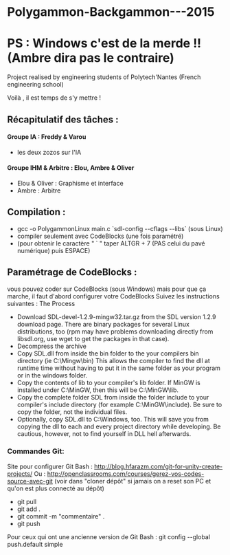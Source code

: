 # Polygammon-Backgammon---2015
# PS : Windows c'est de la merde !! (Ambre dira pas le contraire)
Project realised by engineering students of Polytech'Nantes (French engineering school)

Voilà , il est temps de s'y mettre ! 

## Récapitulatif des tâches : 

#### Groupe IA : Freddy & Varou 
- les deux zozos sur l'IA


#### Groupe IHM & Arbitre : Elou, Ambre & Oliver
- Elou & Oliver : Graphisme et interface
- Ambre : Arbitre

## Compilation :
- gcc -o PolygammonLinux main.c \`sdl-config --cflags --libs\`  (sous Linux)
- compiler seulement avec CodeBlocks (une fois paramétré) 
- (pour obtenir le caractère " ` " taper ALTGR + 7 (PAS celui du pavé numérique) puis ESPACE)

## Paramétrage de CodeBlocks :
vous pouvez coder sur CodeBlocks (sous Windows)  mais pour que ça marche, il faut d'abord configurer votre CodeBlocks
Suivez les instructions suivantes :
 The Process

- Download SDL-devel-1.2.9-mingw32.tar.gz from the SDL version 1.2.9 download page. There are binary packages for several Linux distributions, too (rpm may have problems downloading directly from libsdl.org, use wget to get the packages in that case).
- Decompress the archive
- Copy SDL.dll from inside the bin folder to the your compilers bin directory (ie C:\Mingw\bin) This allows the compiler to find the dll at runtime time without having to put it in the same folder as your program or in the windows folder.
- Copy the contents of lib to your compiler's lib folder. If MinGW is installed under C:\MinGW, then this will be C:\MinGW\lib.
- Copy the complete folder SDL from inside the folder include to your compiler's include directory (for example C:\MinGW\include). Be sure to copy the folder, not the individual files.
- Optionally, copy SDL.dll to C:\Windows, too. This will save you from copying the dll to each and every project directory while developing. Be cautious, however, not to find yourself in DLL hell afterwards.


### Commandes Git: ###

Site pour configurer Git Bash : http://blog.hfarazm.com/git-for-unity-create-projects/
Ou : http://openclassrooms.com/courses/gerez-vos-codes-source-avec-git (voir dans "cloner dépôt" si jamais on a reset son PC et qu'on est plus connecté au dépôt)

* git pull
* git add . 
* git commit -m "commentaire" . 
* git push 

Pour ceux qui ont une ancienne version de Git Bash : git config --global push.default simple

